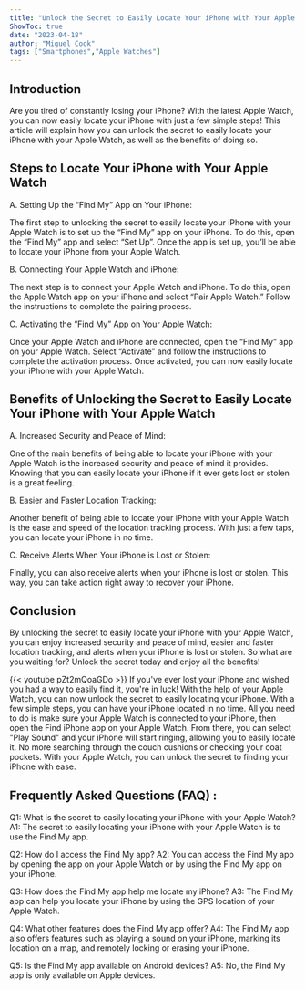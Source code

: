 ```yaml
---
title: "Unlock the Secret to Easily Locate Your iPhone with Your Apple Watch!"
ShowToc: true 
date: "2023-04-18"
author: "Miguel Cook" 
tags: ["Smartphones","Apple Watches"]
---
```

## Introduction

Are you tired of constantly losing your iPhone? With the latest Apple Watch, you can now easily locate your iPhone with just a few simple steps! This article will explain how you can unlock the secret to easily locate your iPhone with your Apple Watch, as well as the benefits of doing so.

## Steps to Locate Your iPhone with Your Apple Watch

A. Setting Up the “Find My” App on Your iPhone:

The first step to unlocking the secret to easily locate your iPhone with your Apple Watch is to set up the “Find My” app on your iPhone. To do this, open the “Find My” app and select “Set Up”. Once the app is set up, you’ll be able to locate your iPhone from your Apple Watch.

B. Connecting Your Apple Watch and iPhone:

The next step is to connect your Apple Watch and iPhone. To do this, open the Apple Watch app on your iPhone and select “Pair Apple Watch.” Follow the instructions to complete the pairing process.

C. Activating the “Find My” App on Your Apple Watch:

Once your Apple Watch and iPhone are connected, open the “Find My” app on your Apple Watch. Select “Activate” and follow the instructions to complete the activation process. Once activated, you can now easily locate your iPhone with your Apple Watch.

## Benefits of Unlocking the Secret to Easily Locate Your iPhone with Your Apple Watch

A. Increased Security and Peace of Mind:

One of the main benefits of being able to locate your iPhone with your Apple Watch is the increased security and peace of mind it provides. Knowing that you can easily locate your iPhone if it ever gets lost or stolen is a great feeling.

B. Easier and Faster Location Tracking:

Another benefit of being able to locate your iPhone with your Apple Watch is the ease and speed of the location tracking process. With just a few taps, you can locate your iPhone in no time.

C. Receive Alerts When Your iPhone is Lost or Stolen:

Finally, you can also receive alerts when your iPhone is lost or stolen. This way, you can take action right away to recover your iPhone.

## Conclusion

By unlocking the secret to easily locate your iPhone with your Apple Watch, you can enjoy increased security and peace of mind, easier and faster location tracking, and alerts when your iPhone is lost or stolen. So what are you waiting for? Unlock the secret today and enjoy all the benefits!

{{< youtube pZt2mQoaGDo >}} 
If you've ever lost your iPhone and wished you had a way to easily find it, you're in luck! With the help of your Apple Watch, you can now unlock the secret to easily locating your iPhone. With a few simple steps, you can have your iPhone located in no time. All you need to do is make sure your Apple Watch is connected to your iPhone, then open the Find iPhone app on your Apple Watch. From there, you can select "Play Sound" and your iPhone will start ringing, allowing you to easily locate it. No more searching through the couch cushions or checking your coat pockets. With your Apple Watch, you can unlock the secret to finding your iPhone with ease.

## Frequently Asked Questions (FAQ) :
Q1: What is the secret to easily locating your iPhone with your Apple Watch?
A1: The secret to easily locating your iPhone with your Apple Watch is to use the Find My app.

Q2: How do I access the Find My app?
A2: You can access the Find My app by opening the app on your Apple Watch or by using the Find My app on your iPhone.

Q3: How does the Find My app help me locate my iPhone?
A3: The Find My app can help you locate your iPhone by using the GPS location of your Apple Watch.

Q4: What other features does the Find My app offer?
A4: The Find My app also offers features such as playing a sound on your iPhone, marking its location on a map, and remotely locking or erasing your iPhone.

Q5: Is the Find My app available on Android devices?
A5: No, the Find My app is only available on Apple devices.



